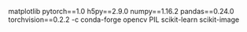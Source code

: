 matplotlib
pytorch==1.0
h5py==2.9.0
numpy==1.16.2
pandas==0.24.0
torchvision==0.2.2
-c conda-forge opencv
PIL
scikit-learn
scikit-image